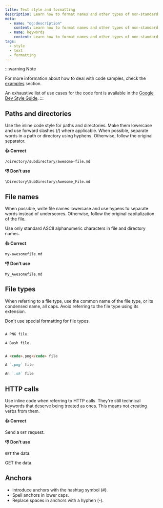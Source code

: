 ```yaml
---
title: Text style and formatting
description: Learn how to format names and other types of non-standard text.
meta:
  - name: "og:description"
    content: Learn how to format names and other types of non-standard text
  - name: keywords
    content: Learn how to format names and other types of non-standard text
tags:
  - style
  - text
  - formatting
---
```


:::warning Note

For more information about how to deal with code samples, check the [examples](./examples-placeholders.md "Link to Code Samples") section.

An exhaustive list of use cases for the code font is available in the [Google Dev Style Guide](https://developers.google.com/style/code-in-text "Link to Google Dev Docs Style Guide").
:::

## Paths and directories

Use the inline code style for paths and directories.
Make them lowercase and use forward slashes (/) where applicable.
When possible, separate words in a path or directory using hyphens.
Otherwise, follow the original separator.

**:thumbsup: Correct**

`/directory/subdirectory/awesome-file.md`

**:thumbsdown: Don't use**

`\Directory\SubDirectory\Awesome_File.md`

## File names

When possible, write file names lowercase and use hypens to separate words instead of underscores.
Otherwise, follow the original capitalization of the file.

Use only standard ASCII alphanumeric characters in file and directory names.

**:thumbsup: Correct**

`my-awesomefile.md`

**:thumbsdown: Don't use**

`My_Awesomefile.md`

## File types

When referring to a file type, use the common name of the file type, or its condensed name, all caps.
Avoid referring to the file type using its extension.

Don't use special formatting for file types.

```markdown title="✅ Do this"

A PNG file.

A Bash file.

```

```markdown title="⛔ Don't do this"

A <code>.png</code> file

A `.png` file

An `.sh` file

```

## HTTP calls

Use inline code when referring to HTTP calls.
They're still technical keywords that deserve being treated as ones.
This means not creating verbs from them.

**:thumbsup: Correct**

Send a `GET` request.

**:thumbsdown: Don't use**

`GET` the data.

GET the data.

## Anchors

- Introduce anchors with the hashtag symbol (#).
- Spell anchors in lower caps.
- Replace spaces in anchors with a hyphen (-).
